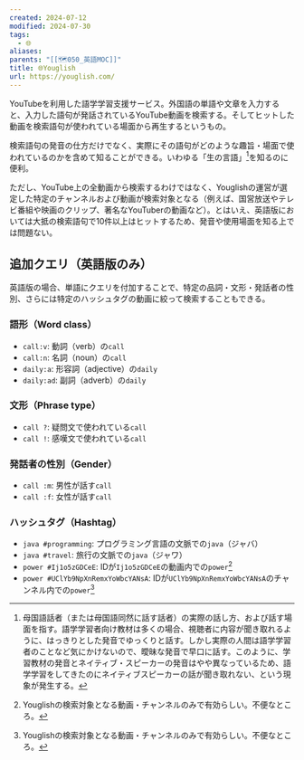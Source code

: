 ```yaml
---
created: 2024-07-12
modified: 2024-07-30
tags:
  - 🌐
aliases: 
parents: "[[🗺️050_英語MOC]]"
title: 🌐Youglish
url: https://youglish.com/
---
```

YouTubeを利用した語学学習支援サービス。外国語の単語や文章を入力すると、入力した語句が発話されているYouTube動画を検索する。そしてヒットした動画を検索語句が使われている場面から再生するというもの。

検索語句の発音の仕方だけでなく、実際にその語句がどのような趣旨・場面で使われているのかを含めて知ることができる。いわゆる「生の言語」[^生の言語とは]を知るのに便利。

[^生の言語とは]: 母国語話者（または母国語同然に話す話者）の実際の話し方、および話す場面を指す。語学学習者向け教材は多くの場合、視聴者に内容が聞き取れるように、はっきりとした発音でゆっくりと話す。しかし実際の人間は語学学習者のことなど気にかけないので、曖昧な発音で早口に話す。このように、学習教材の発音とネイティブ・スピーカーの発音はやや異なっているため、語学学習をしてきたのにネイティブスピーカーの話が聞き取れない、という現象が発生する。

ただし、YouTube上の全動画から検索するわけではなく、Youglishの運営が選定した特定のチャンネルおよび動画が検索対象となる（例えば、国営放送やテレビ番組や映画のクリップ、著名なYouTuberの動画など）。とはいえ、英語版においては大抵の検索語句で10件以上はヒットするため、発音や使用場面を知る上では問題ない。

## 追加クエリ（英語版のみ）
英語版の場合、単語にクエリを付加することで、特定の品詞・文形・発話者の性別、さらには特定のハッシュタグの動画に絞って検索することもできる。
### 語形（Word class）
- `call:v`: 動詞（verb）の`call`
- `call:n`: 名詞（noun）の`call`
- `daily:a`: 形容詞（adjective）の`daily`
- `daily:ad`: 副詞（adverb）の`daily`
### 文形（Phrase type）
- `call ?`: 疑問文で使われている`call`
- `call !`: 感嘆文で使われている`call`
### 発話者の性別（Gender）
- `call :m`: 男性が話す`call`
- `call :f`: 女性が話す`call`
### ハッシュタグ（Hashtag）
- `java #programming`: プログラミング言語の文脈での`java`（ジャバ）
- `java #travel`: 旅行の文脈での`java`（ジャワ）
- `power #Ij1o5zGDCeE`: IDが`Ij1o5zGDCeE`の動画内での`power`[^どう使うの？]
- `power #UClYb9NpXnRemxYoWbcYANsA`: IDが`UClYb9NpXnRemxYoWbcYANsA`のチャンネル内での`power`[^どう使うの？]

[^どう使うの？]: Youglishの検索対象となる動画・チャンネルのみで有効らしい。不便なところ。